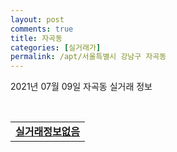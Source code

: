 ```yaml
---
layout: post
comments: true
title: 자곡동
categories: [실거래가]
permalink: /apt/서울특별시 강남구 자곡동
---
```


2021년 07월 09일 자곡동 실거래 정보

<script type="text/javascript">
  google.charts.load('current', {'packages':['corechart']});
  google.charts.setOnLoadCallback(drawChart);

  function drawChart() {
    var data = google.visualization.arrayToDataTable([['거래일', '매매', '전월세', '전매'], ['20-07', 13, 25, 0], ['20-08', 9, 25, 0], ['20-09', 18, 30, 0], ['20-10', 33, 28, 0], ['20-11', 66, 167, 0], ['20-12', 51, 39, 0], ['21-01', 43, 19, 0], ['21-02', 46, 20, 0], ['21-03', 42, 18, 0], ['21-04', 24, 17, 0], ['21-05', 7, 14, 0], ['21-06', 1, 13, 0], ['21-07', 0, 2, 0]]);

    var options = {
      title: '최근 1년간 유형별 거래량 추이',
      legend: { position: 'bottom' }
    };

    var chart = new google.visualization.LineChart(document.getElementById('columnchart_material'));
    chart.draw(data, (options));년간 
  }
</script>

<div id="columnchart_material" style="width: 95%; margin-left: -35px; display: block"></div>
<br>
<table>
  <tr>
    <td colspan="4" style="font-weight: bold;"><a href="https://search.naver.com/search.naver?query=자곡동 실거래정보없음">실거래정보없음</a></td>
  </tr>
    
</table>
    